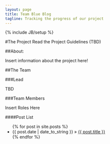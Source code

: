 ```yaml
---
layout: page
title: Team Blue Blog
tagline: Tracking the progress of our project
---
```

{% include JB/setup %}

#The Project
Read the Project Guidelines (TBD)

##About:

Insert information about the project here!

##The Team

###Lead

TBD

###Team Members

Insert Roles Here

####Post List

<ul class="posts">
  {% for post in site.posts %}
    <li><span>{{ post.date | date_to_string }}</span> &raquo; <a href="{{ BASE_PATH }}{{ post.url }}">{{ post.title }}</a></li>
  {% endfor %}
</ul>
